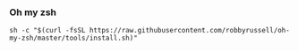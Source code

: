 ### Oh my zsh

`sh -c "$(curl -fsSL https://raw.githubusercontent.com/robbyrussell/oh-my-zsh/master/tools/install.sh)"`

